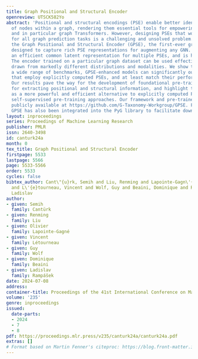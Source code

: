 ```yaml
---
title: Graph Positional and Structural Encoder
openreview: UTSCK582Yo
abstract: 'Positional and structural encodings (PSE) enable better identifiability
  of nodes within a graph, rendering them essential tools for empowering modern GNNs,
  and in particular graph Transformers. However, designing PSEs that work optimally
  for all graph prediction tasks is a challenging and unsolved problem. Here, we present
  the Graph Positional and Structural Encoder (GPSE), the first-ever graph encoder
  designed to capture rich PSE representations for augmenting any GNN. GPSE learns
  an efficient common latent representation for multiple PSEs, and is highly transferable:
  The encoder trained on a particular graph dataset can be used effectively on datasets
  drawn from markedly different distributions and modalities. We show that across
  a wide range of benchmarks, GPSE-enhanced models can significantly outperform those
  that employ explicitly computed PSEs, and at least match their performance in others.
  Our results pave the way for the development of foundational pre-trained graph encoders
  for extracting positional and structural information, and highlight their potential
  as a more powerful and efficient alternative to explicitly computed PSEs and existing
  self-supervised pre-training approaches. Our framework and pre-trained models are
  publicly available at https://github.com/G-Taxonomy-Workgroup/GPSE. For convenience,
  GPSE has also been integrated into the PyG library to facilitate downstream applications.'
layout: inproceedings
series: Proceedings of Machine Learning Research
publisher: PMLR
issn: 2640-3498
id: canturk24a
month: 0
tex_title: Graph Positional and Structural Encoder
firstpage: 5533
lastpage: 5566
page: 5533-5566
order: 5533
cycles: false
bibtex_author: Cant\"{u}rk, Semih and Liu, Renming and Lapointe-Gagn\'{e}, Olivier
  and L\'{e}tourneau, Vincent and Wolf, Guy and Beaini, Dominique and Ramp\'{a}\v{s}ek,
  Ladislav
author:
- given: Semih
  family: Cantürk
- given: Renming
  family: Liu
- given: Olivier
  family: Lapointe-Gagné
- given: Vincent
  family: Létourneau
- given: Guy
  family: Wolf
- given: Dominique
  family: Beaini
- given: Ladislav
  family: Rampášek
date: 2024-07-08
address:
container-title: Proceedings of the 41st International Conference on Machine Learning
volume: '235'
genre: inproceedings
issued:
  date-parts:
  - 2024
  - 7
  - 8
pdf: https://proceedings.mlr.press/v235/canturk24a/canturk24a.pdf
extras: []
# Format based on Martin Fenner's citeproc: https://blog.front-matter.io/posts/citeproc-yaml-for-bibliographies/
---
```


